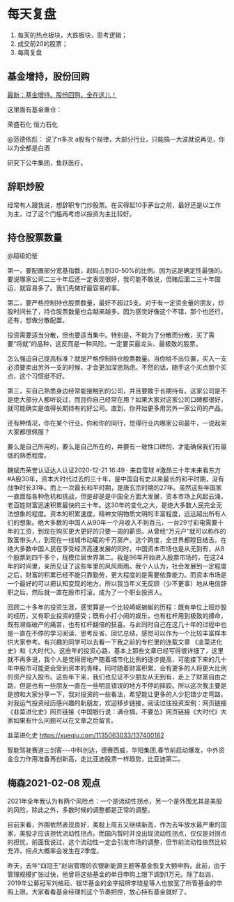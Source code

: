 # 每天复盘

1. 每天的热点板块，大跌板块，思考逻辑；
2. 成交前20的股票；
3. 每周复盘


## 基金增持，股份回购

[最新：基金增持、股份回购，全在这儿！](https://mp.weixin.qq.com/s/LeNAoHznANz4H6vCZ8_krw)

这里面有基金重仓：

荣盛石化
恒力石化

@范德依彪： 说了n多次 a股有个规律，大部分行业，只能搞一大波就说再见，你以为全都是白酒





研究下公牛集团，鱼跃医疗。 


## 辞职炒股

经常有人跟我说，想辞职专门炒股票。在买得起10手茅台之前，最好还是以工作为主，过了这个门槛再考虑以投资为主比较好。

## 持仓股票数量

@超级奶爸

第一，要配置部分宽基指数，起码占到30-50%的比例。因为这是确定性最强的。要说哪家公司二三十年后还一定表现很好，我可能不敢说，但赌后面二三十年国运，就容易多了。我们先做好最容易的事。
 
第二，要严格控制持仓股票数量，最好不超过5支。对于有一定资金量的朋友，炒股时间长了，持仓股票数量也会越来越多。因为感觉好像这个不错，那个也还行。还有，想做分散配置。
 
投资需要适当分散，但也要适当集中。特别是，不能为了分散而分散，买了需要“将就”的品种，这反而是一种风险。一定要买最龙头、最极致的股票。
 
怎么强迫自己提高标准？就是严格控制持仓股票数量。当你给不出位置，买入一支必须要卖出另外一支的时候，才会更加深思熟虑。不然的话，随手这个买点那个买点，这个习惯挺不好。
 
第三，买自己熟悉身边经常能接触到的公司，并且要敢于长期持有。这家公司是不是绝大部分人都听说过，而且你自己经常在用？如果大家对这家公司口碑都很好，就可能确实是值得长期持有的好公司。直到，你开始更多用另外一家公司的产品。
 
还有种情况，你在某个行业。你和你的同行，觉得行业内哪家公司最牛，一说起来大家都很佩服？
 
要么是自己所用的，要么是自己所在的，并要有一致性口碑的，才能确保我们有最低的熟悉程度。






魏斌杰荣誉认证达人认证2020-12-21 16:49 · 来自雪球
#激昂三十年未来看东方#A股30年，资本大时代过去的三十年，是中国自有史以来最长的和平时期，没有战争时长31年。而上一次最长和平时期，是唐玄宗时期的27年。虽然这些年国家一直面临各种危机和挑战，但是却是是中国全方面大发展，资本市场上风起云涌，老百姓财富迅速积累最快的三十年。这30年的变化之大，是绝大多数人民完全无法想象的程度。资本的积累速度，精神文明物质文明的丰富程度，远远超出所有人们的想象。绝大多数的中国人从90年一个月收入不到百元，一台29寸彩电需要十年的工资，到现在购买更大更好的只要一周的薪资。从曾经“万元户”就可以称作的致富带头人，到现在一线城市动辄的千万房产。这个跨度，全世界都瞠目结舌。在绝大多数中国人民在享受经济高速发展的同时，中国资本市场也是从无到有，从8个股票到四千多个，规模位居世界第二。我是96年开始进入股票市场的，在这24年的时间里，亲历见证了这些年里的风风雨雨。我个人认为，社会发展到一定程度之后，财富的积累已经不能只靠勤劳，更大程度的是需要依靠能力。而资本市场是一个最好的可以把认知变现的地方。所以我当年义无反顾（少不更事）地从电信辞职之后，然后就一直在股市打滚，成为了一个职业投资人。

回顾二十多年的投资生涯，感觉算是一个比较崎岖蜿蜒的历程：既有单位上班炒股的经历，又有职业投资的感受；既有小打小闹的娱乐，也有杠杆用到极致的搏命，既有濒临破产的痛苦，也有杠杆翻倍的狂喜。与此同时自己在这几十年的过程中也是一直在不停的学习阅读、思考反省、回忆总结，感觉可以作为一个比较丰富样本供大家参考。有兴趣的同学可以去看一下我之前的专栏里的连载文章
《韭菜进化史》和《大时代》。这些年的投资心路，基本上那些文章已经写得很详细了，这里就不再多说，我个人是觉得房地产随着城市化比例的逐步提高，可能接下来的几十年中股市可能更会受到资本的青睐。同时随着财富积累，会有更多的人将更大比例的资产投入股市。这些年下来，我们也见证不少朋友从无到有，走上了财富自由之路，但是也有一些朋友一直在一些明显错误的地方不停的摔跤。所以这次我主要是是想和大家分享一下，我对投资的一些看法，希望能让更多的人少犯错少走弯路。对我运气投资经历感兴趣的新朋友，欢迎移步链接，阅读过往投资案例：网页链接《韭菜进化史》网页链接《中国银行说：满仓搞，不要怂》网页链接《大时代》大家如果有什么问题可以在文章之后留言。

韭菜进化史
https://xueqiu.com/1135063033/137400162

智能驾驶赛道三剑客---中科创达，德赛西威，华阳集团,春节前启动爆发，中外资金合力作用准备再创新高，走比亚迪股票一样趋势，比亚迪第二。

## 梅森2021-02-08 观点

2021年全年我认为有两个风险点：一个是流动性拐点，另一个是外围尤其是美股的风险，除此之外，多数时候的调整都是正常的调整。

目前来看，外围依然表现良好，美股上周五又继续新高，作为去年放水最严重的国家，美股才应该担忧流动性拐点。而国内暂时并没出现流动性拐点，仅仅是对拐点的担忧，前面我说过，这个流动性一定会引发市场的调整，但节前流动性依然比较充沛，拐点大概率会发生在2季度。

昨天，去年“四冠王”赵诣管理的农银新能源主题等基金恢复大额申购，此前，由于管理规模扩张过快，他曾将这些基金的单日申购上限下调到1万元。除了赵诣，2019年公募冠军刘格菘、银华基金的金字招牌李晓星等人也放宽了所管基金的申购上限。大家看看基金经理的这个节奏把控，放心持有基金就好了。

